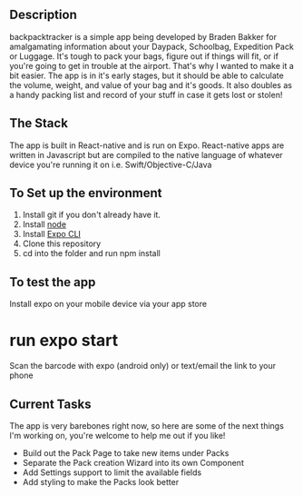 ## Description

backpacktracker is a simple app being developed by Braden Bakker for amalgamating information about your Daypack, Schoolbag, Expedition Pack or Luggage. 
It's tough to pack your bags, figure out if things will fit, or if you're going to get in trouble at the airport. That's why I wanted to make it a bit easier.
The app is in it's early stages, but it should be able to calculate the volume, weight, and value of your bag and it's goods. 
It also doubles as a handy packing list and record of your stuff in case it gets lost or stolen!

## The Stack
The app is built in React-native and is run on Expo. React-native apps are written in Javascript but are compiled to the native language of whatever device you're running it on i.e. Swift/Objective-C/Java

## To Set up the environment
1. Install git if you don't already have it. 
2. Install [node](https://nodejs.org/en/download/)
3. Install [Expo CLI](https://expo.dev/tools#cli)
4. Clone this repository
5. cd into the folder and run npm install

## To test the app
Install expo on your mobile device via your app store
# run expo start
Scan the barcode with expo (android only) or text/email the link to your phone


## Current Tasks
The app is very barebones right now, so here are some of the next things I'm working on, you're welcome to help me out if you like!
- Build out the Pack Page to take new items under Packs
- Separate the Pack creation Wizard into its own Component
- Add Settings support to limit the available fields
- Add styling to make the Packs look better
